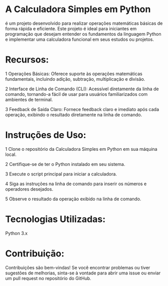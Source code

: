 # A Calculadora Simples em Python 
é um projeto desenvolvido para realizar operações matemáticas básicas de forma rápida e eficiente. 
Este projeto é ideal para iniciantes em programação que desejam entender os fundamentos da linguagem Python e implementar uma calculadora funcional em seus estudos ou projetos.

# Recursos:
1 Operações Básicas: Oferece suporte às operações matemáticas fundamentais, incluindo adição, subtração, multiplicação e divisão.

2 Interface de Linha de Comando (CLI): Acessível diretamente da linha de comando, tornando-a fácil de usar para usuários familiarizados com ambientes de terminal.

3 Feedback de Saída Claro: Fornece feedback claro e imediato após cada operação, exibindo o resultado diretamente na linha de comando.

# Instruções de Uso:

1 Clone o repositório da Calculadora Simples em Python em sua máquina local.

2 Certifique-se de ter o Python instalado em seu sistema.

3 Execute o script principal para iniciar a calculadora.

4 Siga as instruções na linha de comando para inserir os números e operadores desejados.

5 Observe o resultado da operação exibido na linha de comando.

# Tecnologias Utilizadas:

Python 3.x

# Contribuição:

Contribuições são bem-vindas! Se você encontrar problemas ou tiver sugestões de melhorias, sinta-se à vontade para abrir uma issue ou enviar um pull request no repositório do GitHub.
